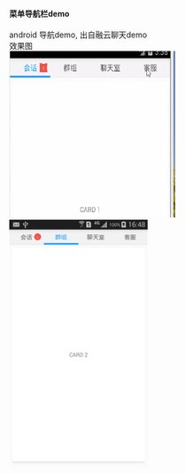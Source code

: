 ####  菜单导航栏demo 
android  导航demo,  出自融云聊天demo <br>
  效果图  <br>
<img src="screenshot/效果图.gif" width="300px" height="300">　　
<img src="screenshot/effect.png" width="250px">
